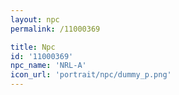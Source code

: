 ```yaml
---
layout: npc
permalink: /11000369

title: Npc
id: '11000369'
npc_name: 'NRL-A'
icon_url: 'portrait/npc/dummy_p.png'
---
```


